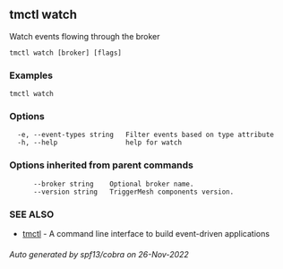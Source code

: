 ## tmctl watch

Watch events flowing through the broker

```
tmctl watch [broker] [flags]
```

### Examples

```
tmctl watch
```

### Options

```
  -e, --event-types string   Filter events based on type attribute
  -h, --help                 help for watch
```

### Options inherited from parent commands

```
      --broker string    Optional broker name.
      --version string   TriggerMesh components version.
```

### SEE ALSO

* [tmctl](tmctl.md)	 - A command line interface to build event-driven applications

###### Auto generated by spf13/cobra on 26-Nov-2022
